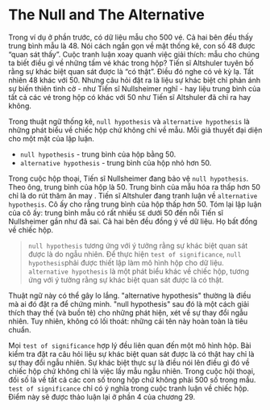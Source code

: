 # The Null and The Alternative

Trong ví dụ ở phần trước, có dữ liệu mẫu cho 500 vé. Cả hai bên đều thấy trung bình mẫu là 48. Nói cách ngắn gọn về mặt thống kê, con số 48 được “quan sát thấy”. Cuộc tranh luận xoay quanh việc giải thích: mẫu cho chúng ta biết điều gì về những tấm vé khác trong hộp? Tiến sĩ Altshuler tuyên bố rằng sự khác biệt quan sát được là “có thật”. Điều đó nghe có vẻ kỳ lạ. Tất nhiên 48 khác với 50. Nhưng câu hỏi đặt ra là liệu sự khác biệt chỉ phản ánh sự biến thiên tình cờ - như Tiến sĩ Nullsheimer nghĩ - hay liệu trung bình của tất cả các vé trong hộp có khác với 50 như Tiến sĩ Altshuler đã chỉ ra hay không.

Trong thuật ngữ thống kê, `null hypothesis` và `alternative hypothesis` là những phát biểu về chiếc hộp chứ không chỉ về mẫu. Mỗi giả thuyết đại diện cho một mặt của lập luận.

- `null hypothesis` - trung bình của hộp bằng 50.
- `alternative hypothesis` - trung bình của hộp nhỏ hơn 50.

Trong cuộc hộp thoại, Tiến sĩ Nullsheimer đang bảo vệ `null hypothesis`. Theo ông, trung bình của hộp là 50. Trung bình của mẫu hóa ra thấp hơn 50 chỉ là do rút thăm ăn may . Tiến sĩ Altshuler đang tranh luận về `alternative hypothesis`. Cô ấy cho rằng trung bình của hộp thấp hơn 50. Tóm lại lập luận của cô ấy: trung bình mẫu có rất nhiều `SE` dưới 50 đến nỗi Tiến sĩ Nullsheimer gần như đã sai. Cả hai bên đều đồng ý về dữ liệu. Họ bất đồng về chiếc hộp.

> `null hypothesis` tương ứng với ý tưởng rằng sự khác biệt quan sát được là do ngẫu nhiên. Để thực hiện `test of significance`, `null hypothesis`phải được thiết lập làm mô hình hộp cho dữ liệu. `alternative hypothesis` là một phát biểu khác về chiếc hộp, tương ứng với ý tưởng rằng sự khác biệt quan sát được là có thật.

Thuật ngữ này có thể gây lo lắng. "alternative hypothesis" thường là điều mà ai đó đặt ra để chứng minh. "null hypothesis" sau đó là một cách giải thích thay thế (và buồn tẻ) cho những phát hiện, xét về sự thay đổi ngẫu nhiên. Tuy nhiên, không có lối thoát: những cái tên này hoàn toàn là tiêu chuẩn.

Mọi `test of significance` hợp lý đều liên quan đến một mô hình hộp. Bài kiểm tra đặt ra câu hỏi liệu sự khác biệt quan sát được là có thật hay chỉ là sự thay đổi ngẫu nhiên. Sự khác biệt thực sự là điều nói lên điều gì đó về chiếc hộp chứ không chỉ là việc lấy mẫu ngẫu nhiên. Trong cuộc hội thoại, đối số là về tất cả các con số trong hộp chứ không phải 500 số trong mẫu. `test of significance` chỉ có ý nghĩa trong cuộc tranh luận về chiếc hộp. Điểm này sẽ được thảo luận lại ở phần 4 của chương 29.
